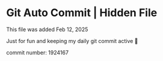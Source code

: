 # Git Auto Commit | Hidden File

This file was added Feb 12, 2025

Just for fun and keeping my daily git commit active 🤪

commit number: 1924167
